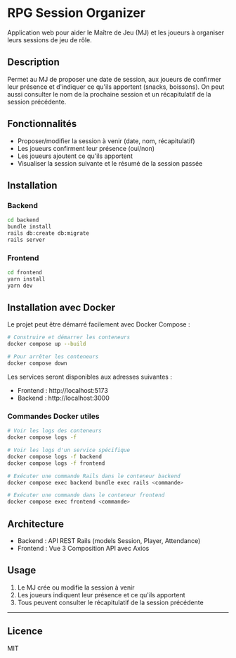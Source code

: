 # RPG Session Organizer

Application web pour aider le Maître de Jeu (MJ) et les joueurs à organiser leurs sessions de jeu de rôle.

## Description

Permet au MJ de proposer une date de session, aux joueurs de confirmer leur présence et d'indiquer ce qu'ils apportent (snacks, boissons). On peut aussi consulter le nom de la prochaine session et un récapitulatif de la session précédente.

## Fonctionnalités

- Proposer/modifier la session à venir (date, nom, récapitulatif)  
- Les joueurs confirment leur présence (oui/non)  
- Les joueurs ajoutent ce qu'ils apportent  
- Visualiser la session suivante et le résumé de la session passée  

## Installation

### Backend

```bash
cd backend
bundle install
rails db:create db:migrate
rails server
```

### Frontend

```bash
cd frontend
yarn install
yarn dev
```

## Installation avec Docker

Le projet peut être démarré facilement avec Docker Compose :

```bash
# Construire et démarrer les conteneurs
docker compose up --build

# Pour arrêter les conteneurs
docker compose down
```

Les services seront disponibles aux adresses suivantes :
- Frontend : http://localhost:5173
- Backend : http://localhost:3000

### Commandes Docker utiles

```bash
# Voir les logs des conteneurs
docker compose logs -f

# Voir les logs d'un service spécifique
docker compose logs -f backend
docker compose logs -f frontend

# Exécuter une commande Rails dans le conteneur backend
docker compose exec backend bundle exec rails <commande>

# Exécuter une commande dans le conteneur frontend
docker compose exec frontend <commande>
```

## Architecture

* Backend : API REST Rails (models Session, Player, Attendance)
* Frontend : Vue 3 Composition API avec Axios

## Usage

1. Le MJ crée ou modifie la session à venir
2. Les joueurs indiquent leur présence et ce qu'ils apportent
3. Tous peuvent consulter le récapitulatif de la session précédente

---

## Licence

MIT